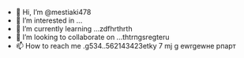 - 👋 Hi, I’m @mestiaki478
- 👀 I’m interested in ...
- 🌱 I’m currently learning ...zdfhrthrth
- 💞️ I’m looking to collaborate on ...thtrпgsregteru 
- 📫 How to reach me .g534..562143423etky
7 mj g ewrgewне рпарт
<!---u67t uykuuy
mestiaki478/mestiaki478 is a ✨ special ✨ repository because its `README.md` (this file) appears on your GitHub profile.
You can click the Preview link to take a look at your changes.
--->
